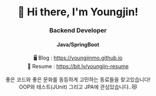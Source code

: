 <h1 align="center">👋 Hi there, I'm Youngjin!</h1>
<h3 align="center">Backend Developer</h3>
<h4 align="center">Java/SpringBoot</h4>
<div align="center">
  🖥 Blog   : <a href="https://youngjinmo.github.io" target="_blank">https://youngjinmo.github.io</a> <br>
  📝 Resume : <a href="https://bit.ly/youngjin-resume" target="_blank">https://bit.ly/youngjin-resume</a> <br><br>
  좋은 코드와 좋은 문화를 동등하게 고민하는 동료들을 찾고있습니다!<br>
  OOP와 테스트(JUnit) 그리고 JPA에 관심있습니다..😻
</div>
